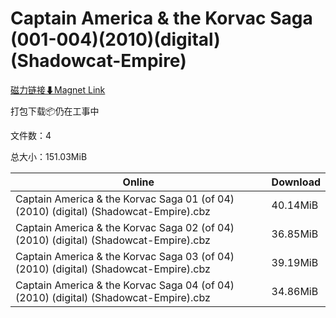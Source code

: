 # Captain America & the Korvac Saga (001-004)(2010)(digital)(Shadowcat-Empire)

[磁力链接⬇Magnet Link](magnet:?xt=urn:btih:e4abc7aaff0f6ffd878dc371111f9ade01332385&dn=Captain%20America%20%26%20the%20Korvac%20Saga%20%28001-004%29%282010%29%28digital%29%28Shadowcat-Empire%29)

打包下载📦仍在工事中

文件数：4

总大小：151.03MiB

Online | Download
--- | ---
Captain America & the Korvac Saga 01 (of 04) (2010) (digital) (Shadowcat-Empire).cbz | 40.14MiB
Captain America & the Korvac Saga 02 (of 04) (2010) (digital) (Shadowcat-Empire).cbz | 36.85MiB
Captain America & the Korvac Saga 03 (of 04) (2010) (digital) (Shadowcat-Empire).cbz | 39.19MiB
Captain America & the Korvac Saga 04 (of 04) (2010) (digital) (Shadowcat-Empire).cbz | 34.86MiB